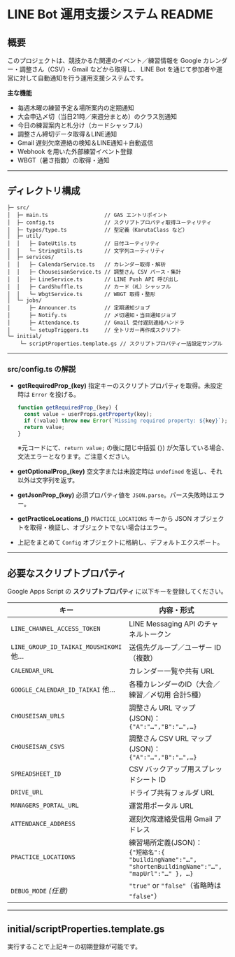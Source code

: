# LINE Bot 運用支援システム README

## 概要

このプロジェクトは、競技かるた関連のイベント／練習情報を
Google カレンダー・調整さん（CSV）・Gmail などから取得し、
LINE Bot を通じて参加者や運営に対して自動通知を行う運用支援システムです。

**主な機能**

* 毎週木曜の練習予定＆場所案内の定期通知
* 大会申込〆切（当日21時／来週分まとめ）のクラス別通知
* 今日の練習案内と札分け（カードシャッフル）
* 調整さん締切データ取得＆LINE通知
* Gmail 遅刻欠席連絡の検知＆LINE通知＋自動返信
* Webhook を用いた外部練習イベント登録
* WBGT（暑さ指数）の取得・通知

---

## ディレクトリ構成

```
├─ src/
│  ├─ main.ts                  // GAS エントリポイント
│  ├─ config.ts                // スクリプトプロパティ取得ユーティリティ
│  ├─ types/type.ts            // 型定義（KarutaClass など）
│  ├─ util/
│  │   ├─ DateUtils.ts         // 日付ユーティリティ
│  │   └─ StringUtils.ts       // 文字列ユーティリティ
│  ├─ services/
│  │   ├─ CalendarService.ts   // カレンダー取得・解析
│  │   ├─ ChouseisanService.ts // 調整さん CSV パース・集計
│  │   ├─ LineService.ts       // LINE Push API 呼び出し
│  │   ├─ CardShuffle.ts       // カード（札）シャッフル
│  │   └─ WbgtService.ts       // WBGT 取得・整形
│  └─ jobs/
│      ├─ Announcer.ts         // 定期通知ジョブ
│      ├─ Notify.ts            // 〆切通知・当日通知ジョブ
│      ├─ Attendance.ts        // Gmail 受付遅刻連絡ハンドラ
│      └─ setupTriggers.ts     // 全トリガー再作成スクリプト
└─ initial/
    └─ scriptProperties.template.gs // スクリプトプロパティ一括設定サンプル
```

---

### src/config.ts の解説

* **getRequiredProp\_(key)**
  指定キーのスクリプトプロパティを取得。未設定時は `Error` を投げる。

  ```js
  function getRequiredProp_(key) {
    const value = userProps.getProperty(key);
    if (!value) throw new Error(`Missing required property: ${key}`);
    return value;
  }
  ```

  ※元コードにて、`return value;` の後に閉じ中括弧 (`}`) が欠落している場合、文法エラーとなります。ご注意ください。
* **getOptionalProp\_(key)**
  空文字または未設定時は `undefined` を返し、それ以外は文字列を返す。
* **getJsonProp\_(key)**
  必須プロパティ値を `JSON.parse`。パース失敗時はエラー。
* **getPracticeLocations\_()**
  `PRACTICE_LOCATIONS` キーから JSON オブジェクトを取得・検証し、オブジェクトでない場合はエラー。
* 上記をまとめて `Config` オブジェクトに格納し、デフォルトエクスポート。

---

## 必要なスクリプトプロパティ

Google Apps Script の **スクリプトプロパティ** に以下キーを登録してください。

| キー                                  | 内容・形式                                                                                              |
| ------------------------------------- | ------------------------------------------------------------------------------------------------------- |
| `LINE_CHANNEL_ACCESS_TOKEN`           | LINE Messaging API のチャネルトークン                                                                   |
| `LINE_GROUP_ID_TAIKAI_MOUSHIKOMI` 他… | 送信先グループ／ユーザー ID（複数）                                                                     |
| `CALENDAR_URL`                        | カレンダー一覧や共有 URL                                                                                |
| `GOOGLE_CALENDAR_ID_TAIKAI` 他…       | 各種カレンダーのID（大会／練習／〆切用 合計5種）                                                        |
| `CHOUSEISAN_URLS`                     | 調整さん URL マップ(JSON)：`{"A":"…","B":"…",…}`                                                        |
| `CHOUSEISAN_CSVS`                     | 調整さん CSV URL マップ(JSON)：`{"A":"…","B":"…",…}`                                                    |
| `SPREADSHEET_ID`                      | CSV バックアップ用スプレッドシート ID                                                                   |
| `DRIVE_URL`                           | ドライブ共有フォルダ URL                                                                                |
| `MANAGERS_PORTAL_URL`                 | 運営用ポータル URL                                                                                      |
| `ATTENDANCE_ADDRESS`                  | 遅刻欠席連絡受信用 Gmail アドレス                                                                       |
| `PRACTICE_LOCATIONS`                  | 練習場所定義(JSON)：<br>`{"短縮名":{ "buildingName":"…", "shortenBuildingName":"…", "mapUrl":"…" }, …}` |
| `DEBUG_MODE` *(任意)*                 | `"true"` or `"false"`（省略時は `"false"`）                                                             |

---

## initial/scriptProperties.template.gs

実行することで上記キーの初期登録が可能です。
